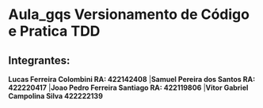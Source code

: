# Aula_gqs Versionamento de Código e Pratica TDD
## Integrantes: 
**Lucas Ferreira Colombini RA: 422142408**
|**Samuel Pereira dos Santos RA: 422220417**
|**Joao Pedro Ferreira Santiago RA: 422119806**
|**Vitor Gabriel Campolina Silva 422222139**
